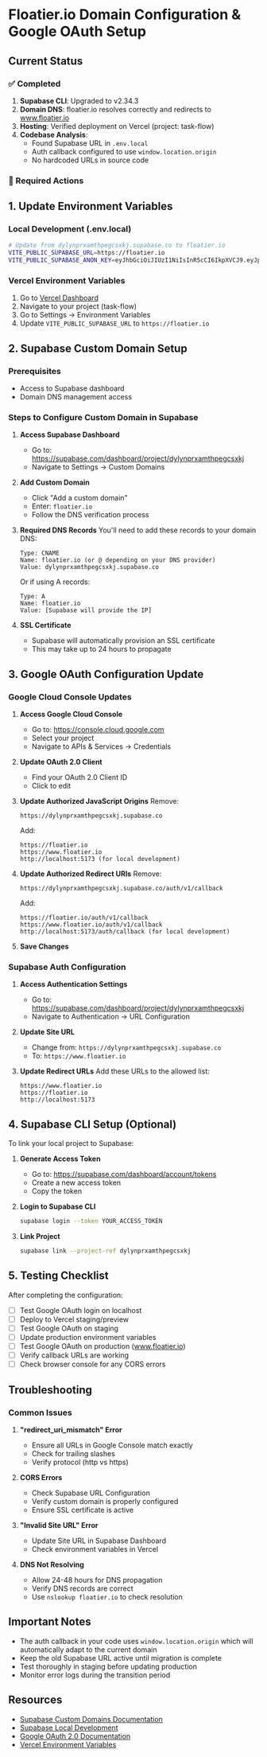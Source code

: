 # Floatier.io Domain Configuration & Google OAuth Setup

## Current Status

### ✅ Completed
1. **Supabase CLI**: Upgraded to v2.34.3
2. **Domain DNS**: floatier.io resolves correctly and redirects to www.floatier.io
3. **Hosting**: Verified deployment on Vercel (project: task-flow)
4. **Codebase Analysis**: 
   - Found Supabase URL in `.env.local`
   - Auth callback configured to use `window.location.origin`
   - No hardcoded URLs in source code

### 🔄 Required Actions

## 1. Update Environment Variables

### Local Development (.env.local)
```bash
# Update from dylynprxamthpegcsxkj.supabase.co to floatier.io
VITE_PUBLIC_SUPABASE_URL=https://floatier.io
VITE_PUBLIC_SUPABASE_ANON_KEY=eyJhbGciOiJIUzI1NiIsInR5cCI6IkpXVCJ9.eyJpc3MiOiJzdXBhYmFzZSIsInJlZiI6ImR5bHlucHJ4YW10aHBlZ2NzeGtqIiwicm9sZSI6ImFub24iLCJpYXQiOjE3NTQ3NjE1NzcsImV4cCI6MjA3MDMzNzU3N30.OZ2a1S15igPw3FflVJh8D6jWgMqRmuRH-vKxkiGfrR8
```

### Vercel Environment Variables
1. Go to [Vercel Dashboard](https://vercel.com/dashboard)
2. Navigate to your project (task-flow)
3. Go to Settings → Environment Variables
4. Update `VITE_PUBLIC_SUPABASE_URL` to `https://floatier.io`

## 2. Supabase Custom Domain Setup

### Prerequisites
- Access to Supabase dashboard
- Domain DNS management access

### Steps to Configure Custom Domain in Supabase

1. **Access Supabase Dashboard**
   - Go to: https://supabase.com/dashboard/project/dylynprxamthpegcsxkj
   - Navigate to Settings → Custom Domains

2. **Add Custom Domain**
   - Click "Add a custom domain"
   - Enter: `floatier.io`
   - Follow the DNS verification process

3. **Required DNS Records**
   You'll need to add these records to your domain DNS:
   ```
   Type: CNAME
   Name: floatier.io (or @ depending on your DNS provider)
   Value: dylynprxamthpegcsxkj.supabase.co
   ```

   Or if using A records:
   ```
   Type: A
   Name: floatier.io
   Value: [Supabase will provide the IP]
   ```

4. **SSL Certificate**
   - Supabase will automatically provision an SSL certificate
   - This may take up to 24 hours to propagate

## 3. Google OAuth Configuration Update

### Google Cloud Console Updates

1. **Access Google Cloud Console**
   - Go to: https://console.cloud.google.com
   - Select your project
   - Navigate to APIs & Services → Credentials

2. **Update OAuth 2.0 Client**
   - Find your OAuth 2.0 Client ID
   - Click to edit

3. **Update Authorized JavaScript Origins**
   Remove:
   ```
   https://dylynprxamthpegcsxkj.supabase.co
   ```
   
   Add:
   ```
   https://floatier.io
   https://www.floatier.io
   http://localhost:5173 (for local development)
   ```

4. **Update Authorized Redirect URIs**
   Remove:
   ```
   https://dylynprxamthpegcsxkj.supabase.co/auth/v1/callback
   ```
   
   Add:
   ```
   https://floatier.io/auth/v1/callback
   https://www.floatier.io/auth/v1/callback
   http://localhost:5173/auth/callback (for local development)
   ```

5. **Save Changes**

### Supabase Auth Configuration

1. **Access Authentication Settings**
   - Go to: https://supabase.com/dashboard/project/dylynprxamthpegcsxkj
   - Navigate to Authentication → URL Configuration

2. **Update Site URL**
   - Change from: `https://dylynprxamthpegcsxkj.supabase.co`
   - To: `https://www.floatier.io`

3. **Update Redirect URLs**
   Add these URLs to the allowed list:
   ```
   https://www.floatier.io
   https://floatier.io
   http://localhost:5173
   ```

## 4. Supabase CLI Setup (Optional)

To link your local project to Supabase:

1. **Generate Access Token**
   - Go to: https://supabase.com/dashboard/account/tokens
   - Create a new access token
   - Copy the token

2. **Login to Supabase CLI**
   ```bash
   supabase login --token YOUR_ACCESS_TOKEN
   ```

3. **Link Project**
   ```bash
   supabase link --project-ref dylynprxamthpegcsxkj
   ```

## 5. Testing Checklist

After completing the configuration:

- [ ] Test Google OAuth login on localhost
- [ ] Deploy to Vercel staging/preview
- [ ] Test Google OAuth on staging
- [ ] Update production environment variables
- [ ] Test Google OAuth on production (www.floatier.io)
- [ ] Verify callback URLs are working
- [ ] Check browser console for any CORS errors

## Troubleshooting

### Common Issues

1. **"redirect_uri_mismatch" Error**
   - Ensure all URLs in Google Console match exactly
   - Check for trailing slashes
   - Verify protocol (http vs https)

2. **CORS Errors**
   - Check Supabase URL Configuration
   - Verify custom domain is properly configured
   - Ensure SSL certificate is active

3. **"Invalid Site URL" Error**
   - Update Site URL in Supabase Dashboard
   - Check environment variables in Vercel

4. **DNS Not Resolving**
   - Allow 24-48 hours for DNS propagation
   - Verify DNS records are correct
   - Use `nslookup floatier.io` to check resolution

## Important Notes

- The auth callback in your code uses `window.location.origin` which will automatically adapt to the current domain
- Keep the old Supabase URL active until migration is complete
- Test thoroughly in staging before updating production
- Monitor error logs during the transition period

## Resources

- [Supabase Custom Domains Documentation](https://supabase.com/docs/guides/platform/custom-domains)
- [Supabase Local Development](https://supabase.com/docs/guides/local-development)
- [Google OAuth 2.0 Documentation](https://developers.google.com/identity/protocols/oauth2)
- [Vercel Environment Variables](https://vercel.com/docs/environment-variables)